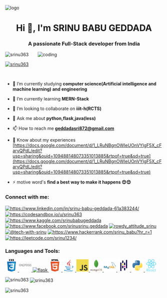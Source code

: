 ![logo](https://github.com/Srinu363/-Srinu363-/blob/main/github-banner.png)
<h1 align="center">Hi 👋, I'm SRINU BABU GEDDADA</h1>
<h3 align="center">A passionate Full-Stack developer from India</h3>
<img align="right" alt="coding" width="400" src="https://camo.githubusercontent.com/cae12fddd9d6982901d82580bdf321d81fb299141098ca1c2d4891870827bf17/68747470733a2f2f6d69726f2e6d656469756d2e636f6d2f6d61782f313336302f302a37513379765349765f7430696f4a2d5a2e676966"> 

<p align="left"> <img src="https://komarev.com/ghpvc/?username=srinu363&label=Profile%20views&color=0e75b6&style=flat" alt="srinu363" /> </p>

<p align="left"> <a href="https://github.com/ryo-ma/github-profile-trophy"><img src="https://github-profile-trophy.vercel.app/?username=srinu363" alt="srinu363" /></a> </p>

<p align="left"> <a href="https://twitter.com/" target="blank"><img src="https://img.shields.io/twitter/follow/?logo=twitter&style=for-the-badge" alt="" /></a> </p>

- 🔭 I’m currently studying **computer science(Artificial intelligence and machine learning) and engineering**

- 🌱 I’m currently learning **MERN-Stack**

- 👯 I’m looking to collaborate on **iiit-h(RCTS)**

- 💬 Ask me about **python,flask,java(less)**

- 📫 How to reach me **geddadasri872@gmail.com**

- 📄 Know about my experiences [https://docs.google.com/document/d/1_LRuNBgnOWIeUOnVYlgF5X_cFaryQPdL/edit?usp=sharing&ouid=109488148073351013885&rtpof=true&sd=true](https://docs.google.com/document/d/1_LRuNBgnOWIeUOnVYlgF5X_cFaryQPdL/edit?usp=sharing&ouid=109488148073351013885&rtpof=true&sd=true)

- ⚡ motive word's **find a best way to make it happens 😊😊**

<h3 align="left">Connect with me:</h3>
<p align="left">
<a href="https://linkedin.com/in/https://www.linkedin.com/in/srinu-babu-geddada-61a383244/" target="blank"><img align="center" src="https://raw.githubusercontent.com/rahuldkjain/github-profile-readme-generator/master/src/images/icons/Social/linked-in-alt.svg" alt="https://www.linkedin.com/in/srinu-babu-geddada-61a383244/" height="30" width="40" /></a>
<a href="https://codesandbox.com/https://codesandbox.io/u/srinu363" target="blank"><img align="center" src="https://raw.githubusercontent.com/rahuldkjain/github-profile-readme-generator/master/src/images/icons/Social/codesandbox.svg" alt="https://codesandbox.io/u/srinu363" height="30" width="40" /></a>
<a href="https://kaggle.com/https://www.kaggle.com/srinubabugeddada" target="blank"><img align="center" src="https://raw.githubusercontent.com/rahuldkjain/github-profile-readme-generator/master/src/images/icons/Social/kaggle.svg" alt="https://www.kaggle.com/srinubabugeddada" height="30" width="40" /></a>
<a href="https://fb.com/https://www.facebook.com/srinusrinu.geddada" target="blank"><img align="center" src="https://raw.githubusercontent.com/rahuldkjain/github-profile-readme-generator/master/src/images/icons/Social/facebook.svg" alt="https://www.facebook.com/srinusrinu.geddada" height="30" width="40" /></a>
<a href="https://instagram.com/rowdy_attitude_srinu" target="blank"><img align="center" src="https://raw.githubusercontent.com/rahuldkjain/github-profile-readme-generator/master/src/images/icons/Social/instagram.svg" alt="rowdy_attitude_srinu" height="30" width="40" /></a>
<a href="https://www.youtube.com/c/@tech-with-srinu" target="blank"><img align="center" src="https://raw.githubusercontent.com/rahuldkjain/github-profile-readme-generator/master/src/images/icons/Social/youtube.svg" alt="@tech-with-srinu" height="30" width="40" /></a>
<a href="https://www.hackerrank.com/https://www.hackerrank.com/srinu_babu?hr_r=1" target="blank"><img align="center" src="https://raw.githubusercontent.com/rahuldkjain/github-profile-readme-generator/master/src/images/icons/Social/hackerrank.svg" alt="https://www.hackerrank.com/srinu_babu?hr_r=1" height="30" width="40" /></a>
<a href="https://www.leetcode.com/https://leetcode.com/srinu1234/" target="blank"><img align="center" src="https://raw.githubusercontent.com/rahuldkjain/github-profile-readme-generator/master/src/images/icons/Social/leet-code.svg" alt="https://leetcode.com/srinu1234/" height="30" width="40" /></a>
</p>

<h3 align="left">Languages and Tools:</h3>
<p align="left"> <a href="https://www.w3schools.com/css/" target="_blank" rel="noreferrer"> <img src="https://raw.githubusercontent.com/devicons/devicon/master/icons/css3/css3-original-wordmark.svg" alt="css3" width="40" height="40"/> </a> <a href="https://expressjs.com" target="_blank" rel="noreferrer"> <img src="https://raw.githubusercontent.com/devicons/devicon/master/icons/express/express-original-wordmark.svg" alt="express" width="40" height="40"/> </a> <a href="https://flask.palletsprojects.com/" target="_blank" rel="noreferrer"> <img src="https://www.vectorlogo.zone/logos/pocoo_flask/pocoo_flask-icon.svg" alt="flask" width="40" height="40"/> </a> <a href="https://www.w3.org/html/" target="_blank" rel="noreferrer"> <img src="https://raw.githubusercontent.com/devicons/devicon/master/icons/html5/html5-original-wordmark.svg" alt="html5" width="40" height="40"/> </a> <a href="https://www.java.com" target="_blank" rel="noreferrer"> <img src="https://raw.githubusercontent.com/devicons/devicon/master/icons/java/java-original.svg" alt="java" width="40" height="40"/> </a> <a href="https://developer.mozilla.org/en-US/docs/Web/JavaScript" target="_blank" rel="noreferrer"> <img src="https://raw.githubusercontent.com/devicons/devicon/master/icons/javascript/javascript-original.svg" alt="javascript" width="40" height="40"/> </a> <a href="https://www.mongodb.com/" target="_blank" rel="noreferrer"> <img src="https://raw.githubusercontent.com/devicons/devicon/master/icons/mongodb/mongodb-original-wordmark.svg" alt="mongodb" width="40" height="40"/> </a> <a href="https://www.mysql.com/" target="_blank" rel="noreferrer"> <img src="https://raw.githubusercontent.com/devicons/devicon/master/icons/mysql/mysql-original-wordmark.svg" alt="mysql" width="40" height="40"/> </a> <a href="https://pandas.pydata.org/" target="_blank" rel="noreferrer"> <img src="https://raw.githubusercontent.com/devicons/devicon/2ae2a900d2f041da66e950e4d48052658d850630/icons/pandas/pandas-original.svg" alt="pandas" width="40" height="40"/> </a> <a href="https://www.python.org" target="_blank" rel="noreferrer"> <img src="https://raw.githubusercontent.com/devicons/devicon/master/icons/python/python-original.svg" alt="python" width="40" height="40"/> </a> <a href="https://reactjs.org/" target="_blank" rel="noreferrer"> <img src="https://raw.githubusercontent.com/devicons/devicon/master/icons/react/react-original-wordmark.svg" alt="react" width="40" height="40"/> </a> </p>

<p><img align="left" src="https://github-readme-stats.vercel.app/api/top-langs?username=srinu363&show_icons=true&locale=en&layout=compact" alt="srinu363" /></p>

<p>&nbsp;<img align="center" src="https://github-readme-stats.vercel.app/api?username=srinu363&show_icons=true&locale=en" alt="srinu363" /></p>

<p><img align="center" src="https://github-readme-streak-stats.herokuapp.com/?user=srinu363&" alt="srinu363" /></p>
